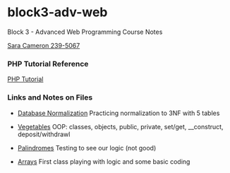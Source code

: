 # block3-adv-web

Block 3 - Advanced Web Programming Course Notes

[Sara Cameron 239-5067](https://sara67.web582.com/block3-adv-web/index.html)

### PHP Tutorial Reference

[PHP Tutorial](https://www.phptutorial.net/)

### Links and Notes on Files

- [Database Normalization](https://sara67.web582.com/block3-adv-web/exercises/normal-forms.md)
  Practicing normalization to 3NF with 5 tables

- [Vegetables](https://sara67.web582.com/block3-adv-web/exercises/vegetables.php)
  OOP: classes, objects, public, private, set/get, \_\_construct, deposit/withdrawl

- [Palindromes](https://sara67.web582.com/block3-adv-web/exercises/palindrome.php)
  Testing to see our logic (not good)

- [Arrays](https://sara67.web582.com/block3-adv-web/exercises/array.php)
  First class playing with logic and some basic coding
